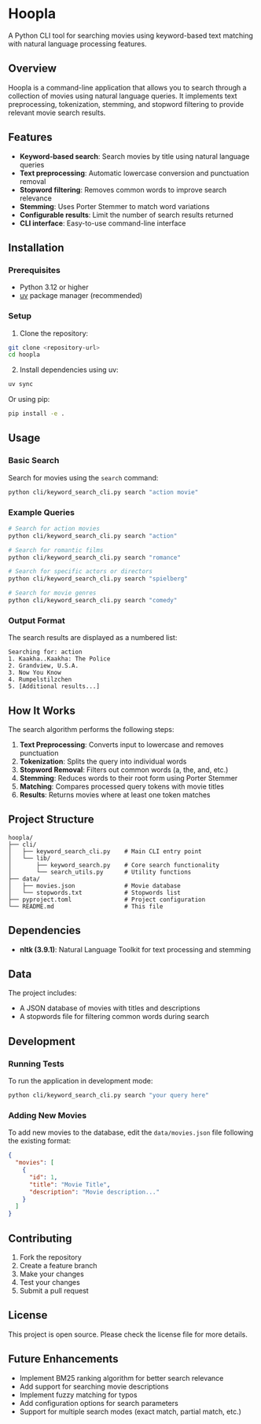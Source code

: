 # Hoopla

A Python CLI tool for searching movies using keyword-based text matching with natural language processing features.

## Overview

Hoopla is a command-line application that allows you to search through a collection of movies using natural language queries. It implements text preprocessing, tokenization, stemming, and stopword filtering to provide relevant movie search results.

## Features

- **Keyword-based search**: Search movies by title using natural language queries
- **Text preprocessing**: Automatic lowercase conversion and punctuation removal
- **Stopword filtering**: Removes common words to improve search relevance
- **Stemming**: Uses Porter Stemmer to match word variations
- **Configurable results**: Limit the number of search results returned
- **CLI interface**: Easy-to-use command-line interface

## Installation

### Prerequisites

- Python 3.12 or higher
- [uv](https://docs.astral.sh/uv/) package manager (recommended)

### Setup

1. Clone the repository:
```bash
git clone <repository-url>
cd hoopla
```

2. Install dependencies using uv:
```bash
uv sync
```

Or using pip:
```bash
pip install -e .
```

## Usage

### Basic Search

Search for movies using the `search` command:

```bash
python cli/keyword_search_cli.py search "action movie"
```

### Example Queries

```bash
# Search for action movies
python cli/keyword_search_cli.py search "action"

# Search for romantic films
python cli/keyword_search_cli.py search "romance"

# Search for specific actors or directors
python cli/keyword_search_cli.py search "spielberg"

# Search for movie genres
python cli/keyword_search_cli.py search "comedy"
```

### Output Format

The search results are displayed as a numbered list:

```
Searching for: action
1. Kaakha..Kaakha: The Police
2. Grandview, U.S.A.
3. Now You Know
4. Rumpelstilzchen
5. [Additional results...]
```

## How It Works

The search algorithm performs the following steps:

1. **Text Preprocessing**: Converts input to lowercase and removes punctuation
2. **Tokenization**: Splits the query into individual words
3. **Stopword Removal**: Filters out common words (a, the, and, etc.)
4. **Stemming**: Reduces words to their root form using Porter Stemmer
5. **Matching**: Compares processed query tokens with movie titles
6. **Results**: Returns movies where at least one token matches

## Project Structure

```
hoopla/
├── cli/
│   ├── keyword_search_cli.py    # Main CLI entry point
│   └── lib/
│       ├── keyword_search.py    # Core search functionality
│       └── search_utils.py      # Utility functions
├── data/
│   ├── movies.json              # Movie database
│   └── stopwords.txt            # Stopwords list
├── pyproject.toml               # Project configuration
└── README.md                    # This file
```

## Dependencies

- **nltk (3.9.1)**: Natural Language Toolkit for text processing and stemming

## Data

The project includes:
- A JSON database of movies with titles and descriptions
- A stopwords file for filtering common words during search

## Development

### Running Tests

To run the application in development mode:

```bash
python cli/keyword_search_cli.py search "your query here"
```

### Adding New Movies

To add new movies to the database, edit the `data/movies.json` file following the existing format:

```json
{
  "movies": [
    {
      "id": 1,
      "title": "Movie Title",
      "description": "Movie description..."
    }
  ]
}
```

## Contributing

1. Fork the repository
2. Create a feature branch
3. Make your changes
4. Test your changes
5. Submit a pull request

## License

This project is open source. Please check the license file for more details.

## Future Enhancements

- Implement BM25 ranking algorithm for better search relevance
- Add support for searching movie descriptions
- Implement fuzzy matching for typos
- Add configuration options for search parameters
- Support for multiple search modes (exact match, partial match, etc.)
